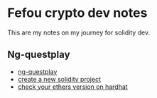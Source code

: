 # Fefou crypto dev notes

This are my notes on my journey for solidity dev.

## Ng-questplay

- [ng-questplay](./ngquestplay.md)
- [create a new solidity project](./soliditynewproject.md)
- [check your ethers version on hardhat](./ethersversions.md)
